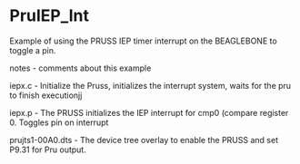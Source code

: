 PruIEP_Int
========
Example of using the PRUSS IEP timer interrupt on the BEAGLEBONE to toggle a pin.

notes - comments about this example

iepx.c - Initialize the Pruss,  initializes the interrupt system, waits for the pru to finish executionjj
       
iepx.p - The PRUSS initializes the IEP interrupt for cmp0 (compare register 0.  Toggles pin on interrupt
       
prujts1-00A0.dts - The device tree overlay to enable the PRUSS and set P9.31 for Pru output.
